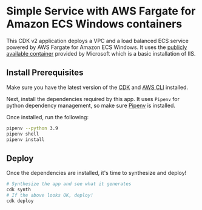 
# Simple Service with AWS Fargate for Amazon ECS Windows containers

This CDK v2 application deploys a VPC and a load balanced ECS service powered by AWS Fargate for Amazon ECS Windows. It uses
the [publicly available container](mcr.microsoft.com/windows/servercore/iis:windowsservercore-ltsc2019) provided by Microsoft which is a basic installation of IIS.

## Install Prerequisites

Make sure you have the latest version of the [CDK](https://docs.aws.amazon.com/cdk/v2/guide/getting_started.html) and
[AWS CLI](https://docs.aws.amazon.com/cli/latest/userguide/getting-started-install.html) installed.

Next, install the dependencies required by this app. It uses `Pipenv` for python dependency management, so make sure
[Pipenv](https://pipenv.pypa.io/en/latest/install/) is installed.

Once installed, run the following:

```bash
pipenv --python 3.9
pipenv shell
pipenv install
```

## Deploy

Once the dependencies are installed, it's time to synthesize and deploy!

```bash
# Synthesize the app and see what it generates
cdk synth
# If the above looks OK, deploy!
cdk deploy
```
